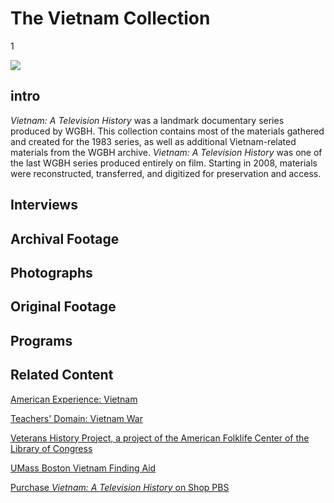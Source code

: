 # The Vietnam Collection

1

![](https://s3.amazonaws.com/openvault.wgbh.org/special_collections/vietnam/vietnam.png)

## intro

*Vietnam: A Television History* was a landmark documentary series produced by 
WGBH. This collection contains most of the materials gathered and created for 
the 1983 series, as well as additional Vietnam-related materials from the WGBH 
archive. *Vietnam: A Television History* was one of the last WGBH series produced 
entirely on film. Starting in 2008, materials were reconstructed, transferred, 
and digitized for preservation and access.

## Interviews

[](http://localhost:3000/catalog?f[special_collection_tags][]=vietnam_interview)

## Archival Footage

[](http://localhost:3000/catalog?f[special_collection_tags][]=vietnam_archival_footage)

## Photographs

[](http://localhost:3000/catalog?f[special_collection_tags][]=vietnam_photographs)

## Original Footage

[](http://localhost:3000/catalog?f[special_collection_tags][]=vietnam_original_footage)

## Programs

[](http://localhost:3000/catalog?f[special_collection_tags][]=vietnam_programs)

## Related Content

[American Experience: Vietnam](http://www.pbs.org/wgbh/amex/vietnam/)

[Teachers' Domain: Vietnam War](http://www.pbslearningmedia.org/?q=vietnam&fq_grade=PK&fq_grade=PS)

[Veterans History Project, a project of the American Folklife Center of the Library of Congress](http://www.loc.gov/vets/)

[UMass Boston Vietnam Finding Aid](http://www.lib.umb.edu/node/1648)

[Purchase *Vietnam: A Television History* on Shop PBS](http://www.shoppbs.org/product/index.jsp?productId=1817567)
